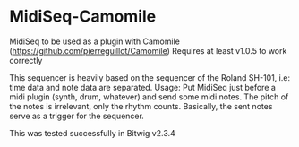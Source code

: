 # MidiSeq-Camomile

MidiSeq to be used as a plugin with Camomile (https://github.com/pierreguillot/Camomile)
Requires at least v1.0.5 to work correctly

This sequencer is heavily based on the sequencer of the Roland SH-101, i.e: time data and note data are separated.
Usage: Put MidiSeq just before a midi plugin (synth, drum, whatever) and send some midi notes. The pitch of the notes is irrelevant, only the rhythm counts.
Basically, the sent notes serve as a trigger for the sequencer.

This was tested successfully in Bitwig v2.3.4

